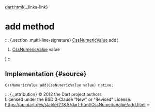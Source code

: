 [dart:html](../../dart-html/dart-html-library){._links-link}

add method
==========

::: {.section .multi-line-signature}
[CssNumericValue](../cssnumericvalue-class) add(

1.  [CssNumericValue](../cssnumericvalue-class) value

)
:::

Implementation {#source}
--------------

``` {.language-dart data-language="dart"}
CssNumericValue add(CssNumericValue value) native;
```

::: {._attribution}
© 2012 the Dart project authors\
Licensed under the BSD 3-Clause \"New\" or \"Revised\" License.\
<https://api.dart.dev/stable/2.18.5/dart-html/CssNumericValue/add.html>
:::
